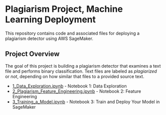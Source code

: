 # Plagiarism Project, Machine Learning Deployment

This repository contains code and associated files for deploying a plagiarism detector using AWS SageMaker.

## Project Overview

The goal of this project is building a plagiarism detector that examines a text file and performs binary classification. Text files are labeled as *plagiarized* or *not*, depending on how similar that files to a provided source text.

* [1_Data_Exploration.ipynb](./1_Data_Exploration.ipynb) - Notebook 1: Data Exploration
* [2_Plagiarism_Feature_Engineering.ipynb](./2_Plagiarism_Feature_Engineering.ipynb) - Notebook 2: Feature Engineering
* [3_Training_a_Model.ipynb](./3_Training_a_Model.ipynb) - Notebook 3: Train and Deploy Your Model in SageMaker
